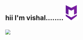 <h2> hii I'm vishal........</h2?

 
![alt text](https://github.com/adam-p/markdown-here/raw/master/src/common/images/icon48.png "Logo Title Text 1")
 <HTML>

<HEAD> <TITLE>Activity - Insert animated GIF to HTML</TITLE> </HEAD>

<BODY>

<IMG SRC="image1.gif">

</BODY>

</HTML>
